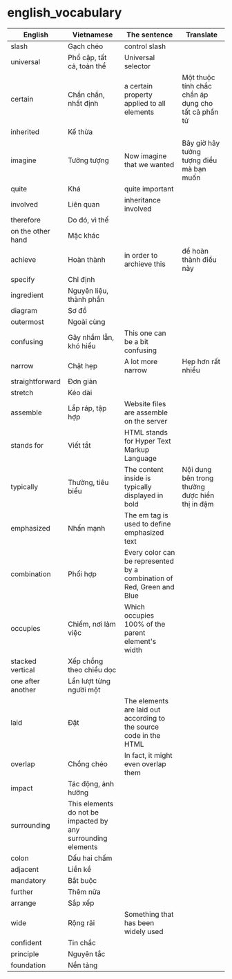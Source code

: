 # english_vocabulary


| English | Vietnamese | The sentence |Translate|
|--|--|--|--|
|slash| Gạch chéo|control slash||
|universal|Phổ cập, tất cả, toàn thể|Universal selector||
|certain|Chắn chắn, nhất định|a certain property applied to all elements|Một thuộc tính chắc chắn áp dụng cho tất cả phần tử|
|inherited|Kế thừa|||
|imagine|Tưởng tượng|Now imagine that we wanted|Bây giờ hãy tưởng tượng điều mà bạn muốn|
|quite|Khá|quite important||
|involved|Liên quan|inheritance involved||
|therefore|Do đó, vì thế|||
|on the other hand|Mặc khác|||
|achieve|Hoàn thành|in order to archieve this|để hoàn thành điều này |
|specify|Chỉ định|||
|ingredient|Nguyên liệu, thành phần|||
|diagram|Sơ đồ|||
|outermost|Ngoài cùng|||
|confusing|Gây nhầm lẫn, khó hiểu|This one can be a bit confusing||
|narrow|Chật hẹp|A lot more narrow|Hẹp hơn rất nhiều|
|straightforward|Đơn giản|||
|stretch|Kéo dài|||
|assemble|Lắp ráp, tập hợp|Website files are assemble on the server||
|stands for|Viết tắt|HTML stands for Hyper Text Markup Language||
|typically|Thường, tiêu biểu|The content inside is typically displayed in bold|Nội dung bên trong thường được hiển thị in đậm|
|emphasized|Nhấn mạnh|The em tag is used to define emphasized text||
|combination|Phối hợp|Every color can be represented  by a combination of Red, Green and Blue||
|occupies|Chiếm, nơi làm việc|Which occupies 100%  of the parent element's width||
|stacked vertical|Xếp chồng theo chiều dọc|||
|one after another|Lần lượt từng người một|||
|laid|Đặt|The elements are laid out according to the source code in the HTML ||
|overlap|Chồng chéo|In fact, it might even overlap them||
|impact|Tác động, ảnh hưởng|||
|surrounding|This elements do not be impacted by any surrounding elements|||
|colon|Dấu hai chấm|||
|adjacent|Liền kề|||
|mandatory|Bắt buộc|||
|further|Thêm nữa|||
|arrange|Sắp xếp|||
|wide|Rộng rãi|Something that has been widely used||
|confident|Tin chắc|||
|principle|Nguyên tắc|||
|foundation|Nền tảng|||
